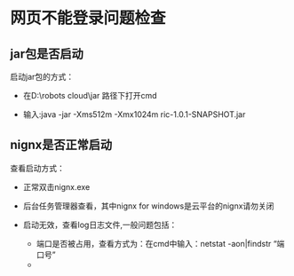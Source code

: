 # 网页不能登录问题检查

## jar包是否启动

启动jar包的方式：

* 在D:\robots cloud\jar 路径下打开cmd 

* 输入:java  -jar -Xms512m -Xmx1024m   ric-1.0.1-SNAPSHOT.jar

## nignx是否正常启动

查看启动方式：

* 正常双击nignx.exe

* 后台任务管理器查看，其中nignx for windows是云平台的nignx请勿关闭
* 启动无效，查看log日志文件,一般问题包括：
  * 端口是否被占用，查看方式为：在cmd中输入：netstat -aon|findstr “端口号”
  * 